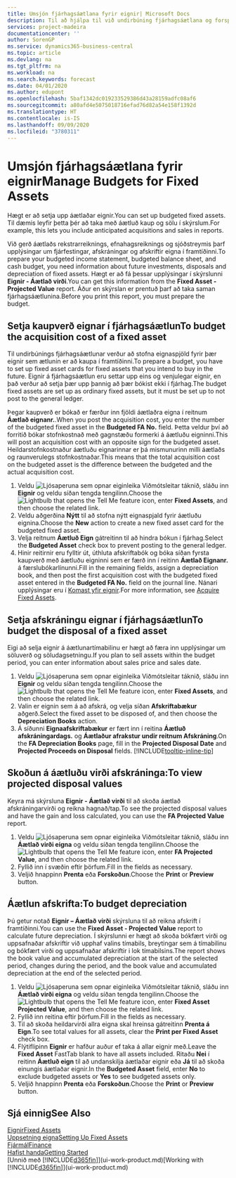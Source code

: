 ```yaml
---
title: Umsjón fjárhagsáætlana fyrir eignir| Microsoft Docs
description: Til að hjálpa til við undirbúning fjárhagsáætlana og forspáa, eru settar upp upplýsingar um fjárfestingar, afskráningar og afskriftir eigna í framtíðinni.
services: project-madeira
documentationcenter: ''
author: SorenGP
ms.service: dynamics365-business-central
ms.topic: article
ms.devlang: na
ms.tgt_pltfrm: na
ms.workload: na
ms.search.keywords: forecast
ms.date: 04/01/2020
ms.author: edupont
ms.openlocfilehash: 5baf1342dc019233529386d43a28159adfc08af6
ms.sourcegitcommit: a80afd4e5075018716efad76d82a54e158f1392d
ms.translationtype: HT
ms.contentlocale: is-IS
ms.lasthandoff: 09/09/2020
ms.locfileid: "3780311"
---
```

# <a name="manage-budgets-for-fixed-assets"></a><span data-ttu-id="db2a4-103">Umsjón fjárhagsáætlana fyrir eignir</span><span class="sxs-lookup"><span data-stu-id="db2a4-103">Manage Budgets for Fixed Assets</span></span>
<span data-ttu-id="db2a4-104">Hægt er að setja upp áætlaðar eignir.</span><span class="sxs-lookup"><span data-stu-id="db2a4-104">You can set up budgeted fixed assets.</span></span> <span data-ttu-id="db2a4-105">Til dæmis leyfir þetta þér að taka með áætluð kaup og sölu í skýrslum.</span><span class="sxs-lookup"><span data-stu-id="db2a4-105">For example, this lets you include anticipated acquisitions and sales in reports.</span></span>  

<span data-ttu-id="db2a4-106">Við gerð áætlaðs rekstrarreiknings, efnahagsreiknings og sjóðstreymis þarf upplýsingar um fjárfestingar, afskráningar og afskriftir eigna í framtíðinni.</span><span class="sxs-lookup"><span data-stu-id="db2a4-106">To prepare your budgeted income statement, budgeted balance sheet, and cash budget, you need information about future investments, disposals and depreciation of fixed assets.</span></span> <span data-ttu-id="db2a4-107">Hægt er að fá þessar upplýsingar í skýrslunni **Eignir - Áætlað virði**.</span><span class="sxs-lookup"><span data-stu-id="db2a4-107">You can get this information from the **Fixed Asset - Projected Value** report.</span></span> <span data-ttu-id="db2a4-108">Áður en skýrslan er prentuð þarf að taka saman fjárhagsáætlunina.</span><span class="sxs-lookup"><span data-stu-id="db2a4-108">Before you print this report, you must prepare the budget.</span></span>  

## <a name="to-budget-the-acquisition-cost-of-a-fixed-asset"></a><span data-ttu-id="db2a4-109">Setja kaupverð eignar í fjárhagsáætlun</span><span class="sxs-lookup"><span data-stu-id="db2a4-109">To budget the acquisition cost of a fixed asset</span></span>
<span data-ttu-id="db2a4-110">Til undirbúnings fjárhagsáætlunar verður að stofna eignaspjöld fyrir þær eignir sem ætlunin er að kaupa í framtíðinni.</span><span class="sxs-lookup"><span data-stu-id="db2a4-110">To prepare a budget, you have to set up fixed asset cards for fixed assets that you intend to buy in the future.</span></span> <span data-ttu-id="db2a4-111">Eignir á fjárhagsáætlun eru settar upp eins og venjulegar eignir, en það verður að setja þær upp þannig að þær bókist ekki í fjárhag.</span><span class="sxs-lookup"><span data-stu-id="db2a4-111">The budget fixed assets are set up as ordinary fixed assets, but it must be set up to not post to the general ledger.</span></span>

<span data-ttu-id="db2a4-112">Þegar kaupverð er bókað er færður inn fjöldi áætlaðra eigna í reitnum **Áætlað eignanr.**.</span><span class="sxs-lookup"><span data-stu-id="db2a4-112">When you post the acquisition cost, you enter the number of the budgeted fixed asset in the **Budgeted FA No.** field.</span></span> <span data-ttu-id="db2a4-113">Þetta veldur því að forritið bókar stofnkostnað með gagnstæðu formerki á áætluðu eigninni.</span><span class="sxs-lookup"><span data-stu-id="db2a4-113">This will post an acquisition cost with an opposite sign for the budgeted asset.</span></span> <span data-ttu-id="db2a4-114">Heildarstofnkostnaður áætluðu eignarinnar er þá mismunurinn milli áætlaðs og raunverulegs stofnkostnaðar.</span><span class="sxs-lookup"><span data-stu-id="db2a4-114">This means that the total acquisition cost on the budgeted asset is the difference between the budgeted and the actual acquisition cost.</span></span>

1. <span data-ttu-id="db2a4-115">Veldu ![Ljósaperuna sem opnar eiginleika Viðmótsleitar](media/ui-search/search_small.png "Segðu mér hvað þú vilt gera") táknið, sláðu inn **Eignir** og veldu síðan tengda tengilinn.</span><span class="sxs-lookup"><span data-stu-id="db2a4-115">Choose the ![Lightbulb that opens the Tell Me feature](media/ui-search/search_small.png "Tell me what you want to do") icon, enter **Fixed Assets**, and then choose the related link.</span></span>
2. <span data-ttu-id="db2a4-116">Veldu aðgerðina **Nýtt** til að stofna nýtt eignaspjald fyrir áætluðu eignina.</span><span class="sxs-lookup"><span data-stu-id="db2a4-116">Choose the **New** action to create a new fixed asset card for the budgeted fixed asset.</span></span>
3. <span data-ttu-id="db2a4-117">Velja reitnum **Áætluð Eign** gátreitinn til að hindra bókun í fjárhag.</span><span class="sxs-lookup"><span data-stu-id="db2a4-117">Select the **Budgeted Asset** check box to prevent posting to the general ledger.</span></span>
4. <span data-ttu-id="db2a4-118">Hinir reitirnir eru fylltir út, úthluta afskriftabók og bóka síðan fyrsta kaupverð með áætluðu eigninni sem er færð inn í reitinn **Áætlað Eignanr.** á færslubókarlínunni.</span><span class="sxs-lookup"><span data-stu-id="db2a4-118">Fill in the remaining fields, assign a depreciation book, and then post the first acquisition cost with the budgeted fixed asset entered in the **Budgeted FA No.** field on the journal line.</span></span> <span data-ttu-id="db2a4-119">Nánari upplýsingar eru í [Komast yfir eignir](fa-how-acquire.md).</span><span class="sxs-lookup"><span data-stu-id="db2a4-119">For more information, see [Acquire Fixed Assets](fa-how-acquire.md).</span></span>

## <a name="to-budget-the-disposal-of-a-fixed-asset"></a><span data-ttu-id="db2a4-120">Setja afskráningu eignar í fjárhagsáætlun</span><span class="sxs-lookup"><span data-stu-id="db2a4-120">To budget the disposal of a fixed asset</span></span>
<span data-ttu-id="db2a4-121">Eigi að selja eignir á áætlunartímabilinu er hægt að færa inn upplýsingar um söluverð og söludagsetningu.</span><span class="sxs-lookup"><span data-stu-id="db2a4-121">If you plan to sell assets within the budget period, you can enter information about sales price and sales date.</span></span>

1. <span data-ttu-id="db2a4-122">Veldu ![Ljósaperuna sem opnar eiginleika Viðmótsleitar](media/ui-search/search_small.png "Segðu mér hvað þú vilt gera") táknið, sláðu inn **Eignir** og veldu síðan tengda tengilinn.</span><span class="sxs-lookup"><span data-stu-id="db2a4-122">Choose the ![Lightbulb that opens the Tell Me feature](media/ui-search/search_small.png "Tell me what you want to do") icon, enter **Fixed Assets**, and then choose the related link.</span></span>
2. <span data-ttu-id="db2a4-123">Valin er eignin sem á að afskrá, og velja síðan **Afskriftabækur** aðgerð.</span><span class="sxs-lookup"><span data-stu-id="db2a4-123">Select the fixed asset to be disposed of, and then choose the **Depreciation Books** action.</span></span>
3. <span data-ttu-id="db2a4-124">Á síðunni **Eignaafskriftabækur** er fært inn í reitina **Áætluð afskráningardags.** og **Áætlaður afrakstur undir reitnum Afskráning**.</span><span class="sxs-lookup"><span data-stu-id="db2a4-124">On the **FA Depreciation Books** page, fill in the **Projected Disposal Date** and **Projected Proceeds on Disposal** fields.</span></span> [!INCLUDE[tooltip-inline-tip](includes/tooltip-inline-tip_md.md)]

## <a name="to-view-projected-disposal-values"></a><span data-ttu-id="db2a4-125">Skoðun á áætluðu virði afskráninga:</span><span class="sxs-lookup"><span data-stu-id="db2a4-125">To view projected disposal values</span></span>
<span data-ttu-id="db2a4-126">Keyra má skýrsluna **Eignir - Áætlað virði** til að skoða áætlað afskráningarvirði og reikna hagnað/tap.</span><span class="sxs-lookup"><span data-stu-id="db2a4-126">To see the projected disposal values and have the gain and loss calculated, you can use the **FA Projected Value** report.</span></span>

1. <span data-ttu-id="db2a4-127">Veldu ![Ljósaperuna sem opnar eiginleika Viðmótsleitar](media/ui-search/search_small.png "Segðu mér hvað þú vilt gera") táknið, sláðu inn **Áætlað virði eigna** og veldu síðan tengda tengilinn.</span><span class="sxs-lookup"><span data-stu-id="db2a4-127">Choose the ![Lightbulb that opens the Tell Me feature](media/ui-search/search_small.png "Tell me what you want to do") icon, enter **FA Projected Value**, and then choose the related link.</span></span>
2. <span data-ttu-id="db2a4-128">Fyllið inn í svæðin eftir þörfum.</span><span class="sxs-lookup"><span data-stu-id="db2a4-128">Fill in the fields as necessary.</span></span>
3. <span data-ttu-id="db2a4-129">Veljið hnappinn **Prenta** eða **Forskoðun**.</span><span class="sxs-lookup"><span data-stu-id="db2a4-129">Choose the **Print** or **Preview** button.</span></span>

## <a name="to-budget-depreciation"></a><span data-ttu-id="db2a4-130">Áætlun afskrifta:</span><span class="sxs-lookup"><span data-stu-id="db2a4-130">To budget depreciation</span></span>
<span data-ttu-id="db2a4-131">Þú getur notað **Eignir – Áætlað virði** skýrsluna til að reikna afskrift í framtíðinni.</span><span class="sxs-lookup"><span data-stu-id="db2a4-131">You can use the **Fixed Asset - Projected Value** report to calculate future depreciation.</span></span> <span data-ttu-id="db2a4-132">Í skýrslunni er hægt að skoða bókfært virði og uppsafnaðar afskriftir við upphaf valins tímabils, breytingar sem á tímabilinu og bókfært virði og uppsafnaðar afskriftir i lok tímabilsins.</span><span class="sxs-lookup"><span data-stu-id="db2a4-132">The report shows the book value and accumulated depreciation at the start of the selected period, changes during the period, and the book value and accumulated depreciation at the end of the selected period.</span></span>

1. <span data-ttu-id="db2a4-133">Veldu ![Ljósaperuna sem opnar eiginleika Viðmótsleitar](media/ui-search/search_small.png "Segðu mér hvað þú vilt gera") táknið, sláðu inn **Áætlað virði eigna** og veldu síðan tengda tengilinn.</span><span class="sxs-lookup"><span data-stu-id="db2a4-133">Choose the ![Lightbulb that opens the Tell Me feature](media/ui-search/search_small.png "Tell me what you want to do") icon, enter **Fixed Asset Projected Value**, and then choose the related link.</span></span>
2. <span data-ttu-id="db2a4-134">Fyllið inn reitina eftir þörfum.</span><span class="sxs-lookup"><span data-stu-id="db2a4-134">Fill in the fields as necessary.</span></span>
3. <span data-ttu-id="db2a4-135">Til að skoða heildarvirði allra eigna skal hreinsa gátreitinn **Prenta á Eign**.</span><span class="sxs-lookup"><span data-stu-id="db2a4-135">To see total values for all assets, clear the **Print per Fixed Asset** check box.</span></span>
4. <span data-ttu-id="db2a4-136">Flýtiflipinn **Eignir** er hafður auður ef taka á allar eignir með.</span><span class="sxs-lookup"><span data-stu-id="db2a4-136">Leave the **Fixed Asset** FastTab blank to have all assets included.</span></span> <span data-ttu-id="db2a4-137">Ritaðu **Nei** í reitinn **Áætluð eign** til að undanskilja áætlaðar eignir eða **Já** til að skoða einungis áætlaðar eignir.</span><span class="sxs-lookup"><span data-stu-id="db2a4-137">In the **Budgeted Asset** field, enter **No** to exclude budgeted assets or **Yes** to see budgeted assets only.</span></span>
5. <span data-ttu-id="db2a4-138">Veljið hnappinn **Prenta** eða **Forskoðun**.</span><span class="sxs-lookup"><span data-stu-id="db2a4-138">Choose the **Print** or **Preview** button.</span></span>

## <a name="see-also"></a><span data-ttu-id="db2a4-139">Sjá einnig</span><span class="sxs-lookup"><span data-stu-id="db2a4-139">See Also</span></span>
[<span data-ttu-id="db2a4-140">Eignir</span><span class="sxs-lookup"><span data-stu-id="db2a4-140">Fixed Assets</span></span>](fa-manage.md)  
[<span data-ttu-id="db2a4-141">Uppsetning eigna</span><span class="sxs-lookup"><span data-stu-id="db2a4-141">Setting Up Fixed Assets</span></span>](fa-setup.md)  
[<span data-ttu-id="db2a4-142">Fjármál</span><span class="sxs-lookup"><span data-stu-id="db2a4-142">Finance</span></span>](finance.md)  
[<span data-ttu-id="db2a4-143">Hafist handa</span><span class="sxs-lookup"><span data-stu-id="db2a4-143">Getting Started</span></span>](product-get-started.md)  
<span data-ttu-id="db2a4-144">[Unnið með [!INCLUDE[d365fin](includes/d365fin_md.md)]](ui-work-product.md)</span><span class="sxs-lookup"><span data-stu-id="db2a4-144">[Working with [!INCLUDE[d365fin](includes/d365fin_md.md)]](ui-work-product.md)</span></span>
